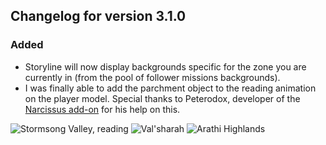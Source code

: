 ## Changelog for version 3.1.0

### Added

- Storyline will now display backgrounds specific for the zone you are currently in (from the pool of follower missions backgrounds). 
- I was finally able to add the parchment object to the reading animation on the player model. Special thanks to Peterodox, developer of the [Narcissus add-on](https://www.curseforge.com/wow/addons/narcissus) for his help on this.


![Stormsong Valley, reading](https://www.dropbox.com/s/nkedovteikk17kw/WoWScrnShot_062919_202913.jpg?raw=1)
![Val'sharah](https://www.dropbox.com/s/6gi3fpcim8yiokb/WoWScrnShot_062919_202336.jpg?raw=1)
![Arathi Highlands](https://www.dropbox.com/s/op36z06v8ox4qwy/WoWScrnShot_062919_201556.jpg?raw=1)
